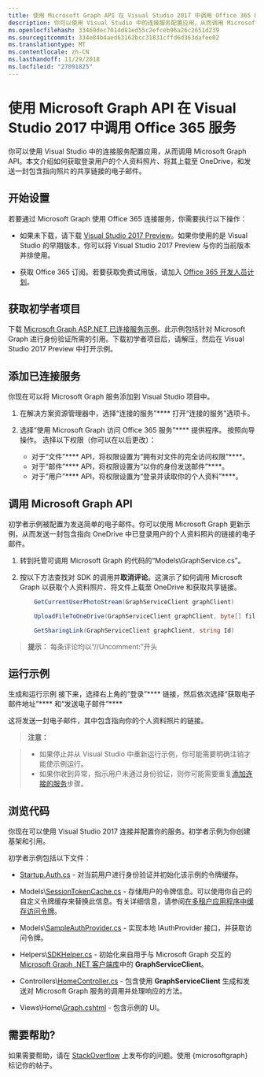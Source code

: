 ```yaml
---
title: 使用 Microsoft Graph API 在 Visual Studio 2017 中调用 Office 365 服务
description: 你可以使用 Visual Studio 中的连接服务配置应用，从而调用 Microsoft Graph API。本文介绍如何获取登录用户的个人资料照片、将其上载至 OneDrive，和发送一封包含指向照片的共享链接的电子邮件。
ms.openlocfilehash: 33469dec7014d81ed55c2efceb96a26c2651d239
ms.sourcegitcommit: 334e84b4aed63162bcc31831cffd6d363dafee02
ms.translationtype: MT
ms.contentlocale: zh-CN
ms.lasthandoff: 11/29/2018
ms.locfileid: "27091825"
---
```

# <a name="call-office-365-services-in-visual-studio-2017-with-the-microsoft-graph-api"></a>使用 Microsoft Graph API 在 Visual Studio 2017 中调用 Office 365 服务

你可以使用 Visual Studio 中的连接服务配置应用，从而调用 Microsoft Graph API。本文介绍如何获取登录用户的个人资料照片、将其上载至 OneDrive，和发送一封包含指向照片的共享链接的电子邮件。

## <a name="get-set-up"></a>开始设置

若要通过 Microsoft Graph 使用 Office 365 连接服务，你需要执行以下操作：

- 如果未下载，请下载 [Visual Studio 2017 Preview](https://www.visualstudio.com/vs/preview/)。如果你使用的是 Visual Studio 的早期版本，你可以将 Visual Studio 2017 Preview 与你的当前版本并排使用。

- 获取 Office 365 订阅。若要获取免费试用版，请加入 [Office 365 开发人员计划](https://dev.office.com/devprogram)。

## <a name="get-the-starter-project"></a>获取初学者项目

下载 [Microsoft Graph ASP.NET 已连接服务示例](https://github.com/microsoftgraph/aspnet-connect-sample/archive/Office365connectedservice.zip)。此示例包括针对 Microsoft Graph 进行身份验证所需的引用。下载初学者项目后，请解压，然后在 Visual Studio 2017 Preview 中打开示例。

## <a name="add-the-connected-service"></a>添加已连接服务

你现在可以将 Microsoft Graph 服务添加到 Visual Studio 项目中。 

1. 在解决方案资源管理器中，选择“连接的服务”**** 打开“连接的服务”选项卡。 

2. 选择“使用 Microsoft Graph 访问 Office 365 服务”**** 提供程序。 按照向导操作。 选择以下权限（你可以在以后更改）：

    - 对于“文件”**** API，将权限设置为“拥有对文件的完全访问权限”****。
    - 对于“邮件”**** API，将权限设置为“以你的身份发送邮件”****。
    - 对于“用户”**** API，将权限设置为“登录并读取你的个人资料”****。

## <a name="call-the-microsoft-graph-api"></a>调用 Microsoft Graph API

初学者示例被配置为发送简单的电子邮件。你可以使用 Microsoft Graph 更新示例，从而发送一封包含指向 OneDrive 中已登录用户的个人资料照片的链接的电子邮件。

1. 转到托管可调用 Microsoft Graph 的代码的“Models\GraphService.cs”。

2. 按以下方法查找对 SDK 的调用并**取消评论**。这演示了如何调用 Microsoft Graph 以获取个人资料照片、将文件上载至 OneDrive 和获取共享链接。

    ```csharp
        GetCurrentUserPhotoStream(GraphServiceClient graphClient)
    ```
    
    ```csharp
        UploadFileToOneDrive(GraphServiceClient graphClient, byte[] file)
    ```

    ```csharp
        GetSharingLink(GraphServiceClient graphClient, string Id)
    ```
 
> **提示：** 每条评论均以“//Uncomment:”开头
 

## <a name="run-the-sample"></a>运行示例
生成和运行示例 接下来，选择右上角的“登录”**** 链接，然后依次选择“获取电子邮件地址”**** 和“发送电子邮件”****

这将发送一封电子邮件，其中包含指向你的个人资料照片的链接。

>**注意：**

>- 如果停止并从 Visual Studio 中重新运行示例，你可能需要明确注销才能使示例运行。
>- 如果你收到异常，指示用户未通过身份验证，则你可能需要重复[添加连接的服务](#add-the-connected-service)步骤。
    

## <a name="explore-the-code"></a>浏览代码

你现在可以使用 Visual Studio 2017 连接并配置你的服务。初学者示例为你创建基架和引用。  

初学者示例包括以下文件：

- [Startup.Auth.cs](https://github.com/microsoftgraph/aspnet-connect-sample/tree/Office365connectedservice/Microsoft%20Graph%20SDK%20ASPNET%20Sample/Microsoft%20Graph%20SDK%20ASPNET%20Sample/App_Start/Startup.Auth.cs) - 对当前用户进行身份验证并初始化该示例的令牌缓存。

- Models\\[SessionTokenCache.cs](https://github.com/microsoftgraph/aspnet-connect-sample/tree/Office365connectedservice/Microsoft%20Graph%20SDK%20ASPNET%20Sample/Microsoft%20Graph%20SDK%20ASPNET%20Sample/TokenStorage/SessionTokenCache.cs) - 存储用户的令牌信息。可以使用你自己的自定义令牌缓存来替换此信息。有关详细信息，请参阅[在多租户应用程序中缓存访问令牌](https://azure.microsoft.com/zh-CN/documentation/articles/guidance-multitenant-identity-token-cache/)。

- Models\\[SampleAuthProvider.cs](https://github.com/microsoftgraph/aspnet-connect-sample/tree/Office365connectedservice/Microsoft%20Graph%20SDK%20ASPNET%20Sample/Microsoft%20Graph%20SDK%20ASPNET%20Sample/Helpers/SampleAuthProvider.cs) - 实现本地 IAuthProvider 接口，并获取访问令牌。 

- Helpers\\[SDKHelper.cs](https://github.com/microsoftgraph/aspnet-connect-sample/tree/Office365connectedservice/Microsoft%20Graph%20SDK%20ASPNET%20Sample/Microsoft%20Graph%20SDK%20ASPNET%20Sample/Helpers/SDKHelper.cs) - 初始化来自用于与 Microsoft Graph 交互的 [Microsoft Graph .NET 客户端库](https://github.com/microsoftgraph/msgraph-sdk-dotnet)中的 **GraphServiceClient**。

- Controllers\\[HomeController.cs](https://github.com/microsoftgraph/aspnet-connect-sample/tree/Office365connectedservice/Microsoft%20Graph%20SDK%20ASPNET%20Sample/Microsoft%20Graph%20SDK%20ASPNET%20Sample/Controllers/HomeController.cs) - 包含使用 **GraphServiceClient** 生成和发送对 Microsoft Graph 服务的调用并处理响应的方法。

- Views\\Home\\[Graph.cshtml](https://github.com/microsoftgraph/aspnet-connect-sample/tree/Office365connectedservice/Microsoft%20Graph%20SDK%20ASPNET%20Sample/Microsoft%20Graph%20SDK%20ASPNET%20Sample/Views/Home/Graph.cshtml) - 包含示例的 UI。 


## <a name="need-help"></a>需要帮助?

如果需要帮助，请在 [StackOverflow](https://stackoverflow.com/questions/tagged/microsoftgraph?sort=newest) 上发布你的问题。使用 {microsoftgraph} 标记你的帖子。

